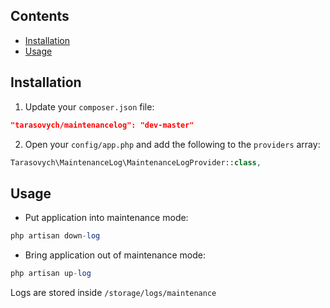 ## Contents

- [Installation](#installation)
- [Usage](#usage)

## Installation

1) Update your `composer.json` file:
```json
"tarasovych/maintenancelog": "dev-master"
```
2) Open your `config/app.php` and add the following to the `providers` array:
```php
Tarasovych\MaintenanceLog\MaintenanceLogProvider::class,
```

## Usage

* Put application into maintenance mode:
```php
php artisan down-log
```

* Bring application out of maintenance mode:
```php
php artisan up-log
```

Logs are stored inside `/storage/logs/maintenance`